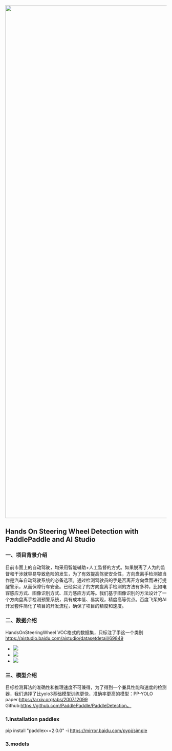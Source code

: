 <p align="center">
<img align="center" src="/logo.png", width=1600>
<p>
  
## Hands On Steering Wheel Detection with PaddlePaddle and AI Studio
### 一、项目背景介绍
目前市面上的自动驾驶，均采用智能辅助+人工监督的方式。如果脱离了人为的监督和干涉就容易导致危险的发生，为了有效提高驾驶安全性，方向盘离手检测被当作是汽车自动驾驶系统的必备选项。通过检测驾驶员的手是否离开方向盘而进行提醒警示，从而保障行车安全。已经实现了的方向盘离手检测的方法有多种，比如电容感应方式、图像识别方式、压力感应方式等。我们基于图像识别的方法设计了一个方向盘离手检测预警系统，具有成本低、易实现，精度高等优点。百度飞桨的AI开发套件简化了项目的开发流程，确保了项目的精度和速度。
  
### 二、数据介绍
HandsOnSteeringWheel  VOC格式的数据集，只标注了手这一个类别 https://aistudio.baidu.com/aistudio/datasetdetail/69849
<div>
<ul>
<li><img src="/1_0000086_0_0_0_6.png" /></li>
<li><img src="/10_0000739_0_0_0_0.png" /></li>
<li><img src="/11_0000332_0_0_0_0.png"/></li>
</ul>
</div>  

### 三、模型介绍
目标检测算法的准确性和推理速度不可兼得，为了得到一个兼具性能和速度的检测器，我们选择了比yolo3基础模型训练更快，准确率更高的模型：PP-YOLO 
paper:https://arxiv.org/abs/2007.12099 
Github:https://github.com/PaddlePaddle/PaddleDetection。

  
### 1.Installation paddlex
pip install "paddlex<=2.0.0" -i https://mirror.baidu.com/pypi/simple


### 3.models
 
 
